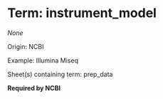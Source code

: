 # Term: instrument_model

*None*

Origin: NCBI

Example: Illumina Miseq

Sheet(s) containing term: prep_data

**Required by NCBI**